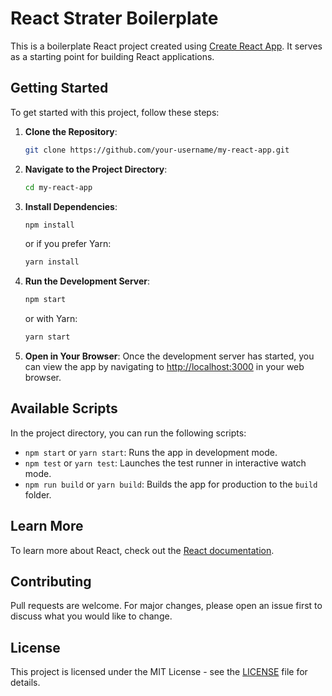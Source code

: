 # React Strater Boilerplate

This is a boilerplate React project created using [Create React App](https://create-react-app.dev/). It serves as a starting point for building React applications.

## Getting Started

To get started with this project, follow these steps:

1. **Clone the Repository**: 
   ``````bash
   git clone https://github.com/your-username/my-react-app.git
   ``````

2. **Navigate to the Project Directory**:
   ``````bash
   cd my-react-app
   ``````

3. **Install Dependencies**:
   ``````bash
   npm install
   ``````

   or if you prefer Yarn:
   ``````bash
   yarn install
   ``````

4. **Run the Development Server**:
   ``````bash
   npm start
   ``````

   or with Yarn:
   ``````bash
   yarn start
   ``````

5. **Open in Your Browser**:
   Once the development server has started, you can view the app by navigating to [http://localhost:3000](http://localhost:3000) in your web browser.

## Available Scripts

In the project directory, you can run the following scripts:

- `npm start` or `yarn start`: Runs the app in development mode.
- `npm test` or `yarn test`: Launches the test runner in interactive watch mode.
- `npm run build` or `yarn build`: Builds the app for production to the `build` folder.

## Learn More

To learn more about React, check out the [React documentation](https://reactjs.org/).

## Contributing

Pull requests are welcome. For major changes, please open an issue first to discuss what you would like to change.

## License

This project is licensed under the MIT License - see the [LICENSE](my-react-app/LICENSE) file for details.
